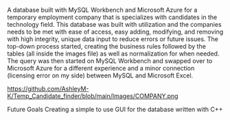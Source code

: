 A database built with MySQL Workbench and Microsoft Azure for a temporary employment company that is specializes with candidates in the technology field.
This database was built with utilization and the companies needs to be met with ease of access, easy adding, modifying, and removing with high integrity, 
unique data input to reduce errors or future issues. 
The top-down process started, creating the business rules followed by the tables (all inside the images file) as well as normalization for when needed. 
The query was then started on MySQL Workbench and swapped over to Microsoft Azure for a different experience and a minor connection (licensing error on my side)
between MySQL and Microsoft Excel. 

https://github.com/AshleyM-K/Temp_Candidate_finder/blob/main/Images/COMPANY.png

Future Goals
Creating a simple to use GUI for the database written with C++ 
